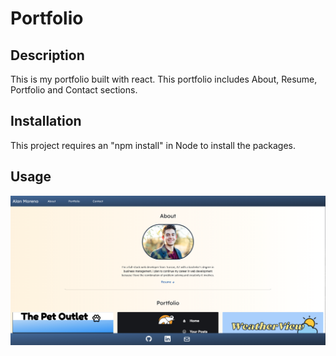 # Portfolio

## Description 
This is my portfolio built with react. This portfolio includes About, Resume, Portfolio and 
Contact sections. 

## Installation
This project requires an "npm install" in Node to install the packages. 

## Usage
![alt text](./src/assets/images/portfolio-screenshot.png) 